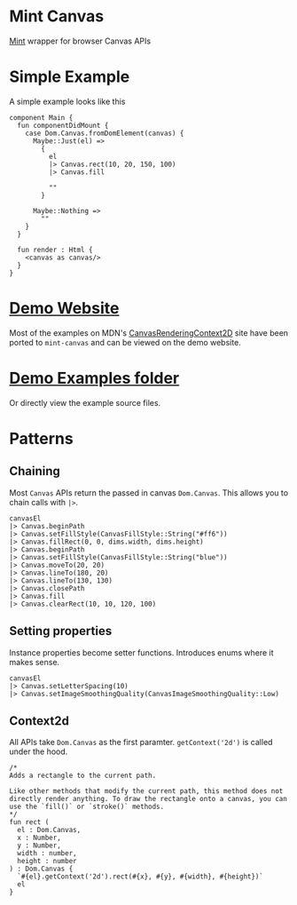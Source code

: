 # Mint Canvas

[Mint](https://mint-lang.com/) wrapper for browser Canvas APIs

# Simple Example

A simple example looks like this

```mint
component Main {
  fun componentDidMount {
    case Dom.Canvas.fromDomElement(canvas) {
      Maybe::Just(el) =>
        {
          el
          |> Canvas.rect(10, 20, 150, 100)
          |> Canvas.fill

          ""
        }

      Maybe::Nothing =>
        ""
    }
  }

  fun render : Html {
    <canvas as canvas/>
  }
}
```

# [Demo Website](https://mint-canvas.netlify.app/)

Most of the examples on MDN's [CanvasRenderingContext2D](https://developer.mozilla.org/en-US/docs/Web/API/CanvasRenderingContext2D/) site have been ported to `mint-canvas` and can be viewed on the demo website.

# [Demo Examples folder](/example/source/examples/)

Or directly view the example source files.

# Patterns

## Chaining

Most `Canvas` APIs return the passed in canvas `Dom.Canvas`. This allows you to chain calls with `|>`.

```mint
canvasEl
|> Canvas.beginPath
|> Canvas.setFillStyle(CanvasFillStyle::String("#ff6"))
|> Canvas.fillRect(0, 0, dims.width, dims.height)
|> Canvas.beginPath
|> Canvas.setFillStyle(CanvasFillStyle::String("blue"))
|> Canvas.moveTo(20, 20)
|> Canvas.lineTo(180, 20)
|> Canvas.lineTo(130, 130)
|> Canvas.closePath
|> Canvas.fill
|> Canvas.clearRect(10, 10, 120, 100)
```

## Setting properties

Instance properties become setter functions. Introduces enums where it makes sense.

```mint
canvasEl
|> Canvas.setLetterSpacing(10)
|> Canvas.setImageSmoothingQuality(CanvasImageSmoothingQuality::Low)
```

## Context2d

All APIs take `Dom.Canvas` as the first paramter. `getContext('2d')` is called under the hood.

```mint
/*
Adds a rectangle to the current path.

Like other methods that modify the current path, this method does not directly render anything. To draw the rectangle onto a canvas, you can use the `fill()` or `stroke()` methods.
*/
fun rect (
  el : Dom.Canvas,
  x : Number,
  y : Number,
  width : number,
  height : number
) : Dom.Canvas {
  `#{el}.getContext('2d').rect(#{x}, #{y}, #{width}, #{height})`
  el
}
```
